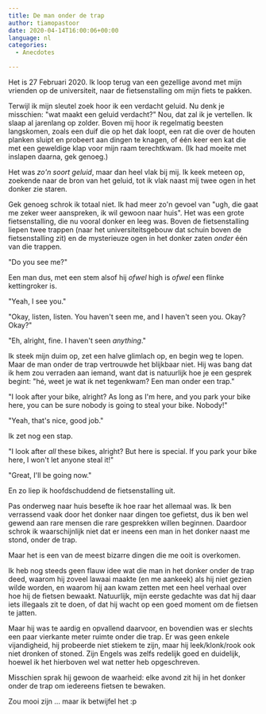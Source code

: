 ```yaml
---
title: De man onder de trap
author: tiamopastoor
date: 2020-04-14T16:00:06+00:00
language: nl
categories:
  - Anecdotes

---
```

Het is 27 Februari 2020. Ik loop terug van een gezellige avond met mijn vrienden op de universiteit, naar de fietsenstalling om mijn fiets te pakken.

Terwijl ik mijn sleutel zoek hoor ik een verdacht geluid. Nu denk je misschien: "wat maakt een geluid verdacht?" Nou, dat zal ik je vertellen. Ik slaap al jarenlang op zolder. Boven mij hoor ik regelmatig beesten langskomen, zoals een duif die op het dak loopt, een rat die over de houten planken sluipt en probeert aan dingen te knagen, of één keer een kat die met een geweldige klap voor mijn raam terechtkwam. (Ik had moeite met inslapen daarna, gek genoeg.)

Het was _zo'n soort geluid_, maar dan heel vlak bij mij. Ik keek meteen op, zoekende naar de bron van het geluid, tot ik vlak naast mij twee ogen in het donker zie staren.


Gek genoeg schrok ik totaal niet. Ik had meer zo'n gevoel van "ugh, die gaat me zeker weer aanspreken, ik wil gewoon naar huis". Het was een grote fietsenstalling, die nu vooral donker en leeg was. Boven de fietsenstalling liepen twee trappen (naar het universiteitsgebouw dat schuin boven de fietsenstalling zit) en de mysterieuze ogen in het donker zaten _onder_ één van die trappen.

"Do you see me?"

Een man dus, met een stem alsof hij _ofwel_ high is _ofwel_ een flinke kettingroker is.

"Yeah, I see you."

"Okay, listen, listen. You haven't seen me, and I haven't seen you. Okay? Okay?"

"Eh, alright, fine. I haven't seen _anything_."

Ik steek mijn duim op, zet een halve glimlach op, en begin weg te lopen. Maar de man onder de trap vertrouwde het blijkbaar niet. Hij was bang dat ik hem zou verraden aan iemand, want dat is natuurlijk hoe je een gesprek begint: "hé, weet je wat ik net tegenkwam? Een man onder een trap."

"I look after your bike, alright? As long as I'm here, and you park your bike here, you can be sure nobody is going to steal your bike. Nobody!"

"Yeah, that's nice, good job."

Ik zet nog een stap.

"I look after _all_ these bikes, alright? But here is special. If you park your bike here, I won't let anyone steal it!"

"Great, I'll be going now."

En zo liep ik hoofdschuddend de fietsenstalling uit.

Pas onderweg naar huis besefte ik hoe raar het allemaal was. Ik ben verrassend vaak door het donker naar dingen toe gefietst, dus ik ben wel gewend aan rare mensen die rare gesprekken willen beginnen. Daardoor schrok ik waarschijnlijk niet dat er ineens een man in het donker naast me stond, onder de trap.

Maar het is een van de meest bizarre dingen die me ooit is overkomen.

Ik heb nog steeds geen flauw idee wat die man in het donker onder de trap deed, waarom hij zoveel lawaai maakte (en me aankeek) als hij niet gezien wilde worden, en waarom hij aan kwam zetten met een heel verhaal over hoe hij de fietsen bewaakt. Natuurlijk, mijn eerste gedachte was dat hij daar iets illegaals zit te doen, of dat hij wacht op een goed moment om de fietsen te jatten.

Maar hij was te aardig en opvallend daarvoor, en bovendien was er slechts een paar vierkante meter ruimte onder die trap. Er was geen enkele vijandigheid, hij probeerde niet stiekem te zijn, maar hij leek/klonk/rook ook niet dronken of stoned. Zijn Engels was zelfs redelijk goed en duidelijk, hoewel ik het hierboven wel wat netter heb opgeschreven.

Misschien sprak hij gewoon de waarheid: elke avond zit hij in het donker onder de trap om iedereens fietsen te bewaken.

Zou mooi zijn ... maar ik betwijfel het :p
